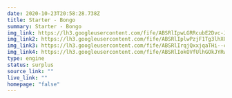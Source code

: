 ```yaml
---
date: 2020-10-23T20:58:28.738Z
title: Starter - Bongo
summary: Starter - Bongo
img_link: https://lh3.googleusercontent.com/fife/ABSRlIpwLGRRcubE2Dvc-JYy3_q8nqKxeBUsyhnVWEKRXlxCQDNwCgiF7Cy-hxU0sPhgcwuuxpcrRKzCi5CthvH8ctubXblpj1rgOOPDn3FfeqRBQNOHER4r3faaEO-O-mofVRxtgi-YO2TUKEtz4HYeyZzAuPzLFioNQuMbbEPVYb0YgPUwJM2faVDuFM4poiQJlDpZiBxruCGfkGeiyoKVZ1xYUanHoUVqC-avGztCTvs9dc6TFw1fOQznvRQH0-W-rllmUoyYrMhu8Y9a-XgavjdY3FzExz1kLH52tJR8tSezAbgiSE57UcqOf3aUx4wGtLv45d76Q3YY-F6LYlgBk1Y7GCrjeetBBDTs_UDSrAh836VdU1BSZ1Jpr7A3RnwCPWIoWAWtkq-HdFu9na31DuZXPwwJBRYHsyMp2npxsAqpWRY5TZduOyN7gB6M8f_d1AMAGjJsTSJvwIa_rztw_ZlQipdEHlb2-jlLgFbtuNyvI-gWEwk3OEWLiohgxFJQGjo8DreHDUO8r0_XBSWVu0epB6N4OBisoZLq_axlMNLt6gwHUsOg2jK67qBrRagZfj2tVnIDx2z8mwV5Mx3-KrPxwxARO1h0adEzxMu8mYQAphkbet1F0gvZes4HWIdZgjqPdZzuOcDcq1UyxUqOImFn2sIlThftsitrEHD07LAWRxgMK-SAz1JCz5lC3TMDmcgz6GEIzOhS7WAacDyX6ADET8Mo18wWcg=w656-h666-ft
img_link2: https://lh3.googleusercontent.com/fife/ABSRlIplwPzjF1Tg3lhXQHOo688FFxPZ6CzA54jcm1jiAuFnpoQAph7jJS5NKNRn4hnfBnXRsyrzixqD8jooJRU9zesF3p12uuXaDNP73LesRM_gtasnqoKQX_3epArobJtN-qKualQp06fEDBt16RY_v0KC1XxV3WGUe4VjvJ3QzOkmBPelbEH99PGH-QR5hKIeKw7rybMv2BnyPYruqd_TZTX5gD0TQ7IZYLGtZOSgxzqE6BFiw5HeFlHY3j3z0VqQ-O56-CnbHZdYajX9CvG6RIGRhHVULaJq9YU-FcLY48TfRhnWgZX9H3E3uTE-nqcUdI_0f99Bj3ZzrLktUe9ilf6OwzGlVA6vuQQL4c9TYSvf9TpJl12Loyb0QL2VN4-SMwX88zfXtMRGjgGrsTxR0Wdq9REymU8qiBJS9c_8hnwDCkDoLeuHy1gufq_KRkDPkFdwcgZUPurL-OuR8Aab4T5D2U4B_pgsQWwnNpoSWaCubMZOfVYzDEP5XvYFGTATjd7q7hl7b1xvdKF6_gwjJMeYZONg01cg78E92NIV-QYvvIMTf4yRfw50bUaqG1ytyLCyur9NWGvCIp7sy77TDr2HFmFaPQqNEeseRhTvlg5yA_-OxmuHEXZy16_RjGgjvgLLUuu-dyNvH3vWP87hECvGCXKepwTFGG2QnoKBgxgODeFr9kyTA8GnTW-pfpUpY9nDuiWwygq6GruAF-511_Myx9iBGxmfpA=w656-h666-ft
img_link3: https://lh3.googleusercontent.com/fife/ABSRlIrqjQxxjqaTHi--cwlcmUdj1Bpyi7Uy8PD1S45fwVliAmgN1HK2wFBuvwYc15wLTFnN59FbqnFjR0p0oRHBEkI5SpIzTm5ILetGvzIRxXKha-k_7jpiusyq5mCA6zYxj3VDjoo2aqkW_oLEkWfGnzhhJ8zMihZXJbHIAhmRvQt2YV-RYZBpZPsVrCtAGM7Sy31JWMWu171mp9toDnb5rPzRPmrpbEO6GEPw9WdT2PuUKgHEhwrNGJwMJ2z95845mlvbWbYj_YrzFxW93c_FxRY6Z7Nl6FXapmlu2_6fFCIpUard7b3cV13Nzjy30wBcQ83Ro7K5lbToAG3IprdisuJ55EFlGKYGz6_RorpdynuRNz9d68dMQnI-MNM4hnG_OPnNW4o9VpRyOaOM2SWwOmpVz-8yIn6wZROqRPsXSs65l1bB6UMzqPRwOogrDFhKUTjE-vqPUBTQRP5_pyNxYc3eI2q-u4bHNXv9LgeS8XomVoo57ndpi-2SMHzTO9SNGtnOmhoWUOJQTFtxixrOt6tpP5lN8b-KQ2_W7nqNi4pvMVHoBp1mRSiMh_O_6cpMnrH1swtqBmHt-sssRiH8i-VKGJBJgTGtM6oC9w9B0bNTU0JccINt1F3xVQOblXMJU_TmJl2l0H8toLgw9OPLHy_VE06Plf6BhmdQZ2jWxh5NKTulHZr-S0VeH9Sz8UwaLnKyNIOJD-tAaDfK0L4RjEUfGkxBziJJGw=w656-h666-ft
img_link4: https://lh3.googleusercontent.com/fife/ABSRlIokOVfUlhGOkJYRw12_u7Y1ZAwLdXcD0MuIPl2-1YxXeMZJ3smhTOMTynxJ14p3eL_c_1obeAi-icVQHyPL1UyUdGCju5vGwTSU-sQatq8PTGEgJLWhX0QPLOs1dX35KR5VElNYkq6MF77cQtaMSYevahwfqF1RqChyLGElQmFEvWT_g0uSdHm3Mn_g8_ZbZb2SSqYUUnfOtuNkqa-zVv4hiVLUVEn2WQE3uQznDL2vU64zWF-QH2GGbQdAFdNvMUfOe0Yiaz95qknPUGg_HDQmzuHaOvfd8hDGqlpnoekrBPZ-7o35NiKnC15zrKx99Hz3EW7GOao9-1CYaqSQu6pt18p-J1e--quNqUJw9IXXklDWMbnYNPu0sRYZ69lJkN-DpYo5DjQUJzRpHjXcISR5qvgXu-jRwOZ-QBngyvh52zYr34qEwvMqvWOlkHz4tj8H5SzjbEqNzjdVHYtqRfn__EPqo6QZ1vQxfbGaAkd-YjRtBeiqdAdTegFnRGvQzQyYbmI9_fhrIi5vzwlKjJ0Pt74lNNrsFg10HipxCG3M2k9_b-nVAXgG1YQ06-duxlQvm5dj9Kudc7B1kpX62gzI_Qj17qnbHzCiljXF1yDwjZGkjxkqxoFZwLaUPHfkDsNqjEq0Rd64GRKHvo6IaYDI4_2-GZv7PJjJPMJjYScKrbMcla6qN-hQc3e8DiyKGtrvGzdquV4JjJEAl_LqBpDP7bVOGEZvfQ=w656-h666-ft
type: engine
status: surplus
source_link: ""
live_link: ""
homepage: "false"
---
```

